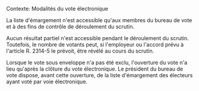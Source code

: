 Contexte: Modalités du vote électronique

La liste d'émargement n'est accessible qu'aux membres du bureau de vote et à des fins de contrôle de déroulement du scrutin.

Aucun résultat partiel n'est accessible pendant le déroulement du scrutin. Toutefois, le nombre de votants peut, si l'employeur ou l'accord prévu à l'article R. 2314-5 le prévoit, être révélé au cours du scrutin.

Lorsque le vote sous enveloppe n'a pas été exclu, l'ouverture du vote n'a lieu qu'après la clôture du vote électronique. Le président du bureau de vote dispose, avant cette ouverture, de la liste d'émargement des électeurs ayant voté par voie électronique.